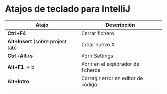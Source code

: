 # Atajos de teclado para IntelliJ

| Atajo | Descripción |
| ------- | ----------- |
| __Ctrl+F4__ | Cerrar fichero |
| __Alt+Insert__ (sobre project tab)  | Crear nuevo X |
| __Ctrl+Alt+s__ | Abrir Settings |
| __Alt+F1__ -> b | Abrir en el explorador de ficheros |
| __Alt+Intro__ | Corregir error en editor de código|
